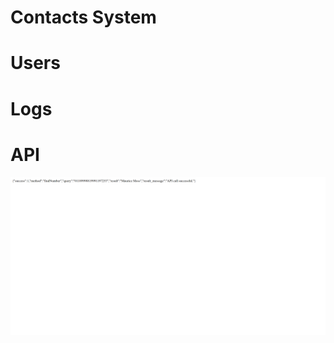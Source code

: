 # Contacts System

# Users

# Logs



# API

![Successful API call](screenshots/api-call-success.png?raw=true "JSON results of successful API call")